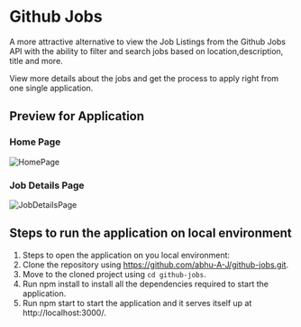 # Github Jobs

A more attractive alternative to view the Job Listings from the Github Jobs API with the ability to filter and search jobs based on location,description, title and more.

View more details about the jobs and get the process to apply right from one single application.

## Preview for Application

### Home Page

![HomePage](https://user-images.githubusercontent.com/49617450/89808286-919f5f00-db57-11ea-8125-88b3f73120aa.png)

### Job Details Page

![JobDetailsPage](https://user-images.githubusercontent.com/49617450/89807394-2c973980-db56-11ea-9952-8e7767436a10.png)

## Steps to run the application on local environment

1. Steps to open the application on you local environment:
2. Clone the repository using https://github.com/abhu-A-J/github-jobs.git.
3. Move to the cloned project using `cd github-jobs`.
4. Run npm install to install all the dependencies required to start the application.
5. Run npm start to start the application and it serves itself up at http://localhost:3000/.
